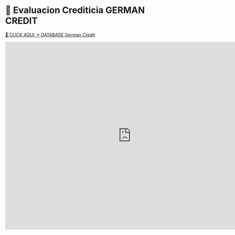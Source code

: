 # 📙 Evaluacion Crediticia GERMAN CREDIT 
[🔗 CLICK AQUI -> DATABASE German Credit](https://docs.google.com/spreadsheets/d/e/2PACX-1vTnQU_6-nvfQXYiT5a5tInehYd3yamEN2DinJcpyUf2QCCtLKdZAnPRuyeEi_WGs2WVvwvymRz4f4hU/pubhtml)

<!DOCTYPE html>
<html lang="en">
<head>
    <meta charset="UTF-8">
    <meta name="viewport" content="width=device-width, initial-scale=1.0">
    <title>Google Colab Embed</title>
</head>
<body>
    <iframe
        src="https://colab.research.google.com/drive/14pm1wwqcyQ2alljKoWo6dKDr2zJ5ara_"
        width="800"
        height="600"
        frameborder="0"
        allowfullscreen="true"
        mozallowfullscreen="true"
        webkitallowfullscreen="true"
    ></iframe>
</body>
</html>

